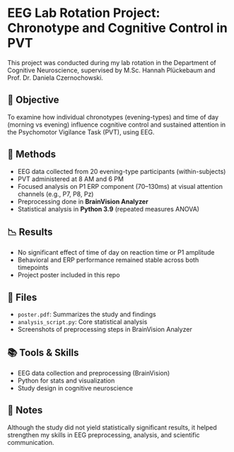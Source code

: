 # EEG Lab Rotation Project: Chronotype and Cognitive Control in PVT

This project was conducted during my lab rotation in the Department of Cognitive Neuroscience, supervised by M.Sc. Hannah Plückebaum and Prof. Dr. Daniela Czernochowski.

## 🎯 Objective

To examine how individual chronotypes (evening-types) and time of day (morning vs evening) influence cognitive control and sustained attention in the Psychomotor Vigilance Task (PVT), using EEG.

## 🧪 Methods

- EEG data collected from 20 evening-type participants (within-subjects)
- PVT administered at 8 AM and 6 PM
- Focused analysis on P1 ERP component (70–130ms) at visual attention channels (e.g., P7, P8, Pz)
- Preprocessing done in **BrainVision Analyzer**
- Statistical analysis in **Python 3.9** (repeated measures ANOVA)

## 📉 Results

- No significant effect of time of day on reaction time or P1 amplitude
- Behavioral and ERP performance remained stable across both timepoints
- Project poster included in this repo

## 📎 Files

- `poster.pdf`: Summarizes the study and findings
- `analysis_script.py`: Core statistical analysis 
- Screenshots of preprocessing steps in BrainVision Analyzer

## 📚 Tools & Skills

- EEG data collection and preprocessing (BrainVision)
- Python for stats and visualization
- Study design in cognitive neuroscience

## 📌 Notes

Although the study did not yield statistically significant results, it helped strengthen my skills in EEG preprocessing, analysis, and scientific communication.
